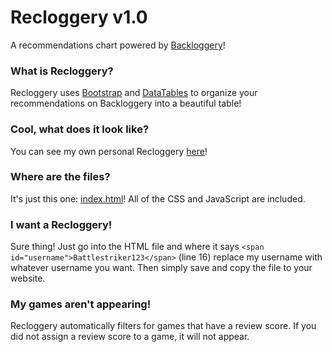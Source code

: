 # Recloggery v1.0
A recommendations chart powered by [Backloggery](http://backloggery.com)!

### What is Recloggery?
Recloggery uses [Bootstrap](http://getbootstrap.com) and [DataTables](https://datatables.net) to organize your recommendations on Backloggery into a beautiful table!

### Cool, what does it look like?
You can see my own personal Recloggery [here](https://rawgit.com/brycetham/Recloggery/master/index.html)!

### Where are the files?
It's just this one: [index.html](https://github.com/brycetham/Recloggery/blob/master/index.html)! All of the CSS and JavaScript are included.

### I want a Recloggery!
Sure thing! Just go into the HTML file and where it says  `<span id="username">Battlestriker123</span>` (line 16) replace my username with whatever username you want. Then simply save and copy the file to your website.

### My games aren't appearing!
Recloggery automatically filters for games that have a review score. If you did not assign a review score to a game, it will not appear.
